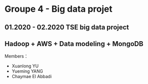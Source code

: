Groupe 4 - Big data projet
=============================
01.2020 - 02.2020 TSE big data project
----------------------------------------
Hadoop + AWS + Data modeling + MongoDB  
----------------------------------------
Members：
* Xuanlong YU
* Yueming YANG
* Chaymae El Abbadi
